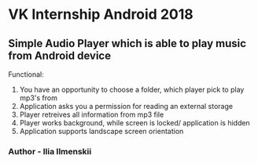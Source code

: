 # VK Internship Android 2018
## Simple Audio Player which is able to play music from Android device
Functional:

1. You have an opportunity to choose a folder, which player pick to play mp3's from
2. Application asks you a permission for reading an external storage
3. Player retreives all information from mp3 file
4. Player works background, while screen is locked/ application is hidden
5. Application supports landscape screen orientation

### Author - Ilia Ilmenskii
